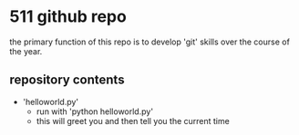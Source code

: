 # 511 github repo

the primary function of this repo is to develop 'git' skills over the course of the year.

## repository contents

+ 'helloworld.py'
	+ run with 'python helloworld.py'
	+ this will greet you and then tell you the current time

